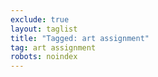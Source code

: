 ```yaml
---
exclude: true
layout: taglist
title: "Tagged: art assignment"
tag: art assignment
robots: noindex
---
```

